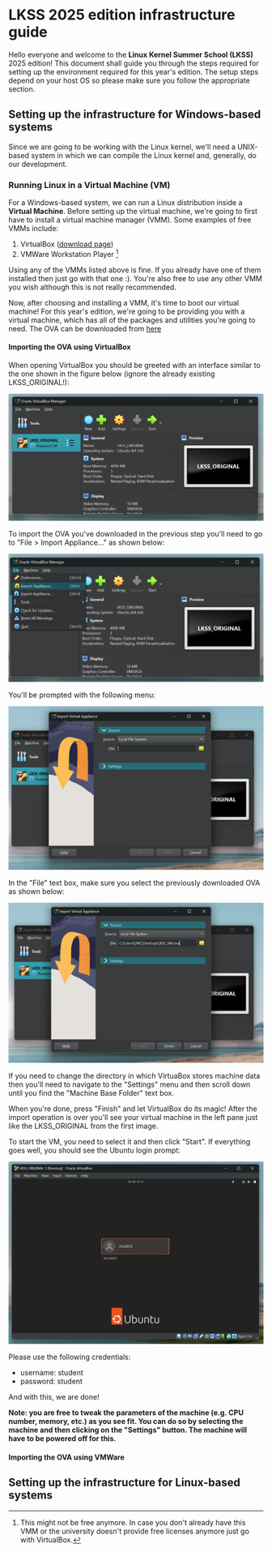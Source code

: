 # LKSS 2025 edition infrastructure guide

Hello everyone and welcome to the **Linux Kernel Summer School (LKSS)** 2025
edition! This document shall guide you through the steps required for setting
up the environment required for this year's edition. The setup steps depend on
your host OS so please make sure you follow the appropriate section.

## Setting up the infrastructure for Windows-based systems

Since we are going to be working with the Linux kernel, we'll need a UNIX-based
system in which we can compile the Linux kernel and, generally, do our development.

### Running Linux in a Virtual Machine (VM)

For a Windows-based system, we can run a Linux distribution inside a **Virtual Machine**.
Before setting up the virtual machine, we're going to first have to install a virtual
machine manager (VMM). Some examples of free VMMs include:

1. VirtualBox ([download page](https://www.virtualbox.org/wiki/Downloads))
2. VMWare Workstation Player [^1]

Using any of the VMMs listed above is fine. If you already have one of them installed
then just go with that one :). You're also free to use any other VMM you wish although
this is not really recommended.

Now, after choosing and installing a VMM, it's time to boot our virtual machine!
For this year's edition, we're going to be providing you with a virtual machine, which
has all of the packages and utilities you're going to need. The OVA can be downloaded
from [here](https://drive.google.com/drive/folders/1gfQBi6mHruHgGcdT1p4FkDihwX9Cfx2m)

#### Importing the OVA using VirtualBox

When opening VirtualBox you should be greeted with an interface similar to the
one shown in the figure below (ignore the already existing LKSS\_ORIGINAL!):

![VirtualBox Interface](images/infrastructure/1.png)

To import the OVA you've downloaded in the previous step you'll need to go to
"File > Import Appliance..." as shown below:

![VirtualBox Import Appliance](images/infrastructure/2.png)

You'll be prompted with the following menu:

![VirtualBox Import Appliance Menu](images/infrastructure/3.png)

In the "File" text box, make sure you select the previously downloaded
OVA as shown below:

![VirtualBox Selecting OVA](images/infrastructure/4.png)

If you need to change the directory in which VirtuaBox stores machine data
then you'll need to navigate to the "Settings" menu and then scroll down
until you find the "Machine Base Folder" text box.

When you're done, press "Finish" and let VirtualBox do its magic! After the
import operation is over you'll see your virtual machine in the left pane just
like the LKSS\_ORIGINAL from the first image.

To start the VM, you need to select it and then click "Start". If everything goes
well, you should see the Ubuntu login prompt:

![VirtualBox Ubuntu Login](images/infrastructure/5.png)

Please use the following credentials:

* username: student
* password: student


And with this, we are done!

**Note: you are free to tweak the parameters of the machine (e.g. CPU number, memory, etc.)
as you see fit. You can do so by selecting the machine and then clicking on the "Settings"
button. The machine will have to be powered off for this.**

#### Importing the OVA using VMWare

## Setting up the infrastructure for Linux-based systems


[^1]: This might not be free anymore. In case you don't already have this VMM
or the university doesn't provide free licenses anymore just go with VirtualBox.
